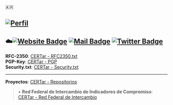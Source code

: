 🇦🇷





[![Perfil](https://img.shields.io/badge/Nombre%20del%20Equipo-CERT.ar-blue?style=plastic&link=https://www.boletinoficial.gob.ar/detalleAviso/primera/241077/20210222)](https://www.boletinoficial.gob.ar/detalleAviso/primera/241077/20210222)  
---  
:cloud:[![Website Badge](https://img.shields.io/badge/-cert.ar-blue?style=plastic&logo=cloud&logoColor=white&link=https://www.argentina.gob.ar/jefatura/innovacion-publica/ssetic/direccion-nacional-ciberseguridad)](https://www.argentina.gob.ar/jefatura/innovacion-publica/ssetic/direccion-nacional-ciberseguridad)
[![Mail Badge](https://img.shields.io/badge/@_.-reportes@cert.ar-blue?style=plastic&link=mailto:reportes@cert.ar)](mailto:reportes@cert.ar)
[![Twitter Badge](https://img.shields.io/badge/.-cert_Argentina-blue?style=plastic&logo=Twitter&logoColor=white&link=https://twitter.com/cert_Argentina/)](https://twitter.com/cert_Argentina/)  
---
<!--[![Telegram Badge](https://img.shields.io/badge/.-CERT.ar-blue?style=plastic&logo=Telegram&logoColor=white&link=https://telegram.org/)](https://telegram.org/)-->

**RFC-2350**: [CERTar - RFC2350.txt](https://github.com/cert-ar/rfc2350)  
**PGP-Key**: [CERTar - PGP](https://github.com/cert-ar/PGP-Key)  
**Security.txt**: [CERTar - Security.txt](https://github.com/cert-ar/security.txt/blob/main/security.txt)

---

**Proyectos**: [CERTar - Repositorios](https://github.com/cert-ar?tab=repositories)  


 > • **Red Federal de Intercambio de Indicadores de Compromiso**: [CERTar - Red Federal de Intercambio](https://github.com/cert-ar/Red-Federal-de-Intercambio)  

